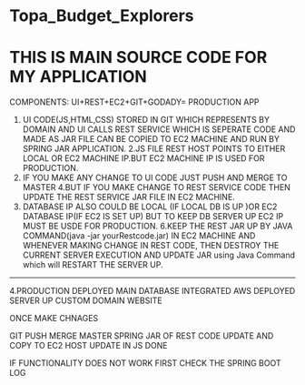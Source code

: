 # Topa_Budget_Explorers

# THIS IS MAIN SOURCE CODE FOR MY APPLICATION

COMPONENTS:
UI+REST+EC2+GIT+GODADY= PRODUCTION APP

1. UI CODE(JS,HTML,CSS) STORED IN GIT WHICH REPRESENTS BY DOMAIN AND UI CALLS REST SERVICE WHICH IS SEPERATE CODE AND MADE AS JAR FILE CAN BE COPIED TO EC2 MACHINE AND RUN BY SPRING JAR APPLICATION.
2.JS FILE REST HOST POINTS TO EITHER LOCAL OR  EC2 MACHINE IP.BUT EC2 MACHINE IP IS USED FOR PRODUCTION.
3. IF YOU MAKE ANY CHANGE TO UI CODE JUST PUSH AND MERGE TO MASTER
4.BUT IF YOU MAKE CHANGE TO REST SERVICE CODE THEN UPDATE THE REST SERVICE JAR FILE IN EC2 MACHINE.
5. DATABASE IP ALSO COULD BE LOCAL (IF LOCAL DB IS UP )OR EC2 DATABASE IP(IF EC2 IS SET UP) BUT TO KEEP DB SERVER UP EC2 IP MUST BE USDE FOR PRODUCTION.
6.KEEP THE REST JAR UP BY JAVA COMMAND(java -jar yourRestcode.jar) IN EC2 MACHINE AND WHENEVER MAKING CHANGE IN REST CODE, THEN DESTROY THE CURRENT SERVER EXECUTION AND UPDATE JAR using Java Command which will  RESTART THE SERVER UP.






--------------
4.PRODUCTION DEPLOYED
MAIN DATABASE INTEGRATED AWS DEPLOYED SERVER UP CUSTOM DOMAIN WEBSITE




ONCE MAKE CHNAGES

GIT PUSH MERGE MASTER
SPRING JAR OF REST CODE UPDATE AND COPY TO EC2
HOST UPDATE IN JS
DONE


IF FUNCTIONALITY DOES NOT WORK FIRST CHECK THE SPRING BOOT LOG
